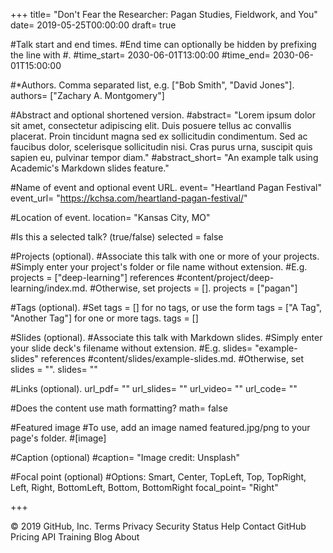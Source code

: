 +++ title= "Don't Fear the Researcher: Pagan Studies, Fieldwork, and You" 
date= 2019-05-25T00:00:00 
draft= true

#Talk start and end times. 
#End time can optionally be hidden by prefixing the line with #. 
#time_start= 2030-06-01T13:00:00 
#time_end= 2030-06-01T15:00:00

#*Authors. Comma separated list, e.g. ["Bob Smith", "David Jones"]. 
authors= ["Zachary A. Montgomery"]

#Abstract and optional shortened version. 
#abstract= "Lorem ipsum dolor sit amet, consectetur adipiscing elit. Duis posuere tellus ac convallis placerat. Proin tincidunt magna sed ex sollicitudin condimentum. Sed ac faucibus dolor, scelerisque sollicitudin nisi. Cras purus urna, suscipit quis sapien eu, pulvinar tempor diam."
#abstract_short= "An example talk using Academic's Markdown slides feature."

#Name of event and optional event URL. 
event= "Heartland Pagan Festival" 
event_url= "https://kchsa.com/heartland-pagan-festival/"

#Location of event. 
location= "Kansas City, MO"

#Is this a selected talk? (true/false) 
selected = false

#Projects (optional). #Associate this talk with one or more of your projects. 
#Simply enter your project's folder or file name without extension. 
#E.g. projects = ["deep-learning"] references #content/project/deep-learning/index.md. 
#Otherwise, set projects = []. 
projects = ["pagan"]

#Tags (optional). 
#Set tags = [] for no tags, or use the form tags = ["A Tag", "Another Tag"] for one or more tags. 
tags = []

#Slides (optional). 
#Associate this talk with Markdown slides. 
#Simply enter your slide deck's filename without extension. 
#E.g. slides= "example-slides" references #content/slides/example-slides.md. 
#Otherwise, set slides = "". 
slides= ""

#Links (optional). 
url_pdf= "" 
url_slides= "" 
url_video= "" 
url_code= ""

#Does the content use math formatting? math= false

#Featured image #To use, add an image named featured.jpg/png to your page's folder. #[image]

#Caption (optional) #caption= "Image credit: Unsplash"

#Focal point (optional) 
#Options: Smart, Center, TopLeft, Top, TopRight, Left, Right, BottomLeft, Bottom, BottomRight 
focal_point= "Right"

+++

© 2019 GitHub, Inc.
Terms
Privacy
Security
Status
Help
Contact GitHub
Pricing
API
Training
Blog
About
